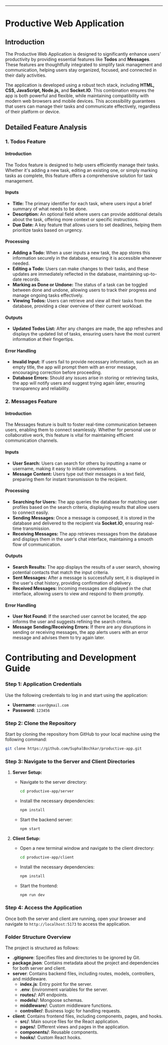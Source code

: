 ---

# Productive Web Application

## Introduction

The Productive Web Application is designed to significantly enhance users' productivity by providing essential features like **Todos** and **Messages**. These features are thoughtfully integrated to simplify task management and communication, helping users stay organized, focused, and connected in their daily activities.

The application is developed using a robust tech stack, including **HTML, CSS, JavaScript, Node.js,** and **Socket.IO**. This combination ensures the app is both powerful and flexible, while maintaining compatibility with modern web browsers and mobile devices. This accessibility guarantees that users can manage their tasks and communicate effectively, regardless of their platform or device.

## Detailed Feature Analysis

### 1. Todos Feature

#### Introduction

The Todos feature is designed to help users efficiently manage their tasks. Whether it's adding a new task, editing an existing one, or simply marking tasks as complete, this feature offers a comprehensive solution for task management.

#### Inputs

- **Title:** The primary identifier for each task, where users input a brief summary of what needs to be done.
- **Description:** An optional field where users can provide additional details about the task, offering more context or specific instructions.
- **Due Date:** A key feature that allows users to set deadlines, helping them prioritize tasks based on urgency.

#### Processing

- **Adding a Todo:** When a user inputs a new task, the app stores this information securely in the database, ensuring it is accessible whenever needed.
- **Editing a Todo:** Users can make changes to their tasks, and these updates are immediately reflected in the database, maintaining up-to-date records.
- **Marking as Done or Undone:** The status of a task can be toggled between done and undone, allowing users to track their progress and manage ongoing tasks effectively.
- **Viewing Todos:** Users can retrieve and view all their tasks from the database, providing a clear overview of their current workload.

#### Outputs

- **Updated Todos List:** After any changes are made, the app refreshes and displays the updated list of tasks, ensuring users have the most current information at their fingertips.

#### Error Handling

- **Invalid Input:** If users fail to provide necessary information, such as an empty title, the app will prompt them with an error message, encouraging correction before proceeding.
- **Database Errors:** Should any issues arise in storing or retrieving tasks, the app will notify users and suggest trying again later, ensuring transparency and reliability.

### 2. Messages Feature

#### Introduction

The Messages feature is built to foster real-time communication between users, enabling them to connect seamlessly. Whether for personal use or collaborative work, this feature is vital for maintaining efficient communication channels.

#### Inputs

- **User Search:** Users can search for others by inputting a name or username, making it easy to initiate conversations.
- **Message Content:** Users type out their messages in a text field, preparing them for instant transmission to the recipient.

#### Processing

- **Searching for Users:** The app queries the database for matching user profiles based on the search criteria, displaying results that allow users to connect easily.
- **Sending Messages:** Once a message is composed, it is stored in the database and delivered to the recipient via **Socket.IO**, ensuring real-time transmission.
- **Receiving Messages:** The app retrieves messages from the database and displays them in the user's chat interface, maintaining a smooth flow of communication.

#### Outputs

- **Search Results:** The app displays the results of a user search, showing potential contacts that match the input criteria.
- **Sent Messages:** After a message is successfully sent, it is displayed in the user's chat history, providing confirmation of delivery.
- **Received Messages:** Incoming messages are displayed in the chat interface, allowing users to view and respond to them promptly.

#### Error Handling

- **User Not Found:** If the searched user cannot be located, the app informs the user and suggests refining the search criteria.
- **Message Sending/Receiving Errors:** If there are any disruptions in sending or receiving messages, the app alerts users with an error message and advises them to try again later.


# Contributing and Development Guide

### Step 1: Application Credentials
Use the following credentials to log in and start using the application:

- **Username:** `user@gmail.com`
- **Password:** `123456`

### Step 2: Clone the Repository
Start by cloning the repository from GitHub to your local machine using the following command:

```bash
git clone https://github.com/SuphalBochkar/productive-app.git
```

### Step 3: Navigate to the Server and Client Directories

1. **Server Setup:**
   - Navigate to the server directory:
     ```bash
     cd productive-app/server
     ```
   - Install the necessary dependencies:
     ```bash
     npm install
     ```
   - Start the backend server:
     ```bash
     npm start
     ```

2. **Client Setup:**
   - Open a new terminal window and navigate to the client directory:
     ```bash
     cd productive-app/client
     ```
   - Install the necessary dependencies:
     ```bash
     npm install
     ```
   - Start the frontend:
     ```bash
     npm run dev
     ```

### Step 4: Access the Application
Once both the server and client are running, open your browser and navigate to `http://localhost:5173` to access the application.

### Folder Structure Overview

The project is structured as follows:

- **.gitignore**: Specifies files and directories to be ignored by Git.
- **package.json**: Contains metadata about the project and dependencies for both server and client.
- **server**: Contains backend files, including routes, models, controllers, and middleware.
  - **index.js**: Entry point for the server.
  - **.env**: Environment variables for the server.
  - **routes/**: API endpoints.
  - **models/**: Mongoose schemas.
  - **middleware/**: Custom middleware functions.
  - **controller/**: Business logic for handling requests.
- **client**: Contains frontend files, including components, pages, and hooks.
  - **src/**: Main source files for the React application.
  - **pages/**: Different views and pages in the application.
  - **components/**: Reusable components.
  - **hooks/**: Custom React hooks.

